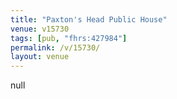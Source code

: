 ```yaml
---
title: "Paxton's Head Public House"
venue: v15730
tags: [pub, "fhrs:427984"]
permalink: /v/15730/
layout: venue
---
```

null
